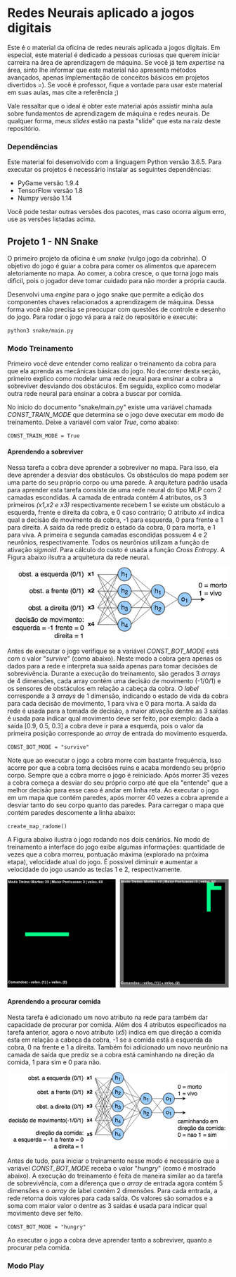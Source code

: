 # Redes Neurais aplicado a jogos digitais
Este é o material da oficina de redes neurais aplicada a jogos digitais. Em especial, este material é dedicado a pessoas curiosas que querem iniciar carreira na área de aprendizagem de máquina. Se você já tem _expertise_ na área, sinto lhe informar que este material não apresenta métodos avançados, apenas implementação de conceitos básicos em projetos divertidos  =). Se você é professor, fique a vontade para usar este material em suas aulas, mas cite a referência ;)

Vale ressaltar que o ideal é obter este material após assistir minha aula sobre fundamentos de aprendizagem de máquina e redes neurais. De qualquer forma, meus _slides_ estão na pasta "slide" que esta na raiz deste repositório.

### Dependências
Este material foi desenvolvido com a linguagem Python versão 3.6.5. Para executar os projetos é necessário instalar as seguintes dependências:

  * PyGame versão 1.9.4
  * TensorFlow versão 1.8
  * Numpy versão 1.14

Você pode testar outras versões dos pacotes, mas caso ocorra algum erro, use as versões listadas acima.

## Projeto 1 - NN Snake

O primeiro projeto da oficina é um _snake_ (vulgo jogo da cobrinha). O objetivo do jogo é guiar a cobra para comer os alimentos que aparecem aletoriamente no mapa. Ao comer, a cobra cresce, o que torna jogo mais dificil, pois o jogador deve tomar cuidado para não morder a própria cauda.

Desenvolvi uma _engine_ para o jogo snake que permite a edição dos componentes chaves relacionados a aprendizagem de máquina. Dessa forma você não precisa se preocupar com questões de controle e desenho do jogo. Para rodar o jogo vá para a raiz do repositório e execute: 
```
python3 snake/main.py
```

### Modo Treinamento

Primeiro você deve entender como realizar o treinamento da cobra para que ela aprenda as mecânicas básicas do jogo. No decorrer desta seção, primeiro explico como modelar uma rede neural para ensinar a cobra a sobreviver desviando dos obstáculos. Em seguida, explico como modelar outra rede neural para ensinar a cobra a buscar por comida.

No inicio do documento "snake/main.py" existe uma variável chamada _CONST_TRAIN_MODE_ que determina se o jogo deve executar em modo de treinamento. Deixe a variavél com valor _True_, como abaixo:

```
CONST_TRAIN_MODE = True
```

#### Aprendendo a sobreviver

Nessa tarefa a cobra deve aprender a sobreviver no mapa. Para isso, ela deve aprender a desviar dos obstáculos. Os obstáculos do mapa podem ser uma parte do seu próprio corpo ou uma parede. A arquitetura padrão usada para aprender esta tarefa consiste de uma rede neural do tipo MLP com 2 camadas escondidas. A camada de entrada contém 4 atributos, os 3 primeiros _(x1,x2 e x3)_ respectivamente recebem 1 se existe um obstáculo a esquerda, frente e direita da cobra, e 0 caso contrário; O atributo _x4_ indica qual a decisão de movimento da cobra, -1 para esquerda, 0 para frente e 1 para direita. A saída da rede prediz o estado da cobra, 0 para morta, e 1 para viva. A primeira e segunda camadas escondidas possuem 4 e 2 neurônios, respectivamente. Todos os neurônios utilizam a função de ativação _sigmoid_. Para cálculo do custo é usada a função _Cross Entropy_. A Figura abaixo ilsutra a arquitetura da rede neural. 

<p align="center">
  <img src="imgs/mlp_sur.png" />
</p>

Antes de executar o jogo verifique se a variável _CONST_BOT_MODE_ está com o valor "_survive_" (como abaixo). Neste modo a cobra gera apenas os dados para a rede e interpreta sua saída apenas para tomar decisões de sobrevivência. Durante a execução do treinamento, são gerados 3 _arrays_ de 4 dimensões, cada array contém uma decisão de movimento (-1/0/1) e os sensores de obstáculos em relação a cabeça da cobra. O _label_ corresponde a 3 _arrays_ de 1 dimensão, indicando o estado de vida da cobra para cada decisão de movimento, 1 para viva e 0 para morta. A saída da rede é usada para a tomada de decisão, a maior ativação dentre as 3 saídas é usada para indicar qual movimento deve ser feito, por exemplo: dada a saída [0.9, 0.5, 0.3] a cobra deve ir para a esquerda, pois o valor da primeira posição corresponde ao _array_ de entrada do movimento esquerda.

```
CONST_BOT_MODE = "survive"
```

Note que ao executar o jogo a cobra morre com bastante frequência, isso acorre por que a cobra toma decisões ruins e acaba mordendo seu próprio corpo. Sempre que a cobra morre o jogo é reiniciado. Após morrer 35 vezes a cobra começa a desviar do seu próprio corpo até que ela "entende" que a melhor decisão para esse caso é andar em linha reta. Ao executar o jogo em um mapa que contém paredes, após morrer 40 vezes a cobra aprende a desviar tanto do seu corpo quanto das paredes. Para carregar o mapa que contém paredes descomente a linha abaixo:

```
create_map_radome()
```

A Figura abaixo ilustra o jogo rodando nos dois cenários. No modo de treinamento a interface do jogo exibe algumas informações: quantidade de vezes que a cobra morreu, pontuação máxima (explorado na próxima etapa), velocidade atual do jogo. É possivel diminuir e aumentar a velocidade do jogo usando as teclas 1 e 2, respectivamente.

<p align="center">
  <img src="imgs/test_sur.png" />
</p>

#### Aprendendo a procurar comida

Nesta tarefa é adicionado um novo atributo na rede para também dar capacidade de procurar por comida. Além dos 4 atributos especificados na tarefa anterior, agora o novo atributo (_x5_) indica em que direção a comida esta em relação a cabeça da cobra, -1 se a comida está a esquerda da cobra, 0 na frente e 1 a direita. Também foi adicionado um novo neurônio na camada de saída que prediz se a cobra está caminhando na direção da comida, 1 para sim e 0 para não. 

<p align="center">
  <img src="imgs/mlp_hun.png" />
</p>

Antes de tudo, para iniciar o treinamento nesse modo é necessário que a variável _CONST_BOT_MODE_ receba o valor "_hungry_" (como é mostrado abaixo). A execução do treinamento é feita de maneira similar ao da tarefa de sobrevivência, com a diferença que o _array_ de entrada agora contém 5 dimensões e o _array_ de label contém 2 dimensões. Para cada entrada, a rede retorna dois valores para cada saída. Os valores são somados e a soma com maior valor o dentre as 3 saídas é usada para indicar qual movimento deve ser feito.

```
CONST_BOT_MODE = "hungry"
```

Ao executar o jogo a cobra deve aprender tanto a sobreviver, quanto a procurar pela comida. 

### Modo Play

